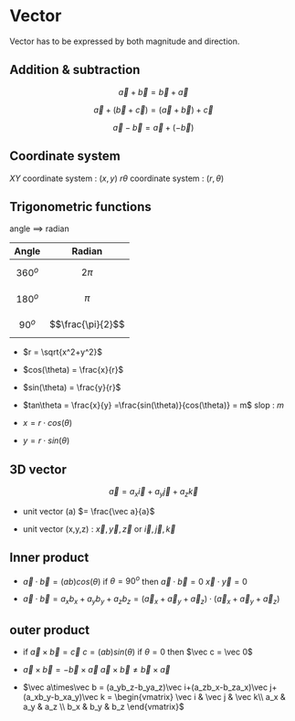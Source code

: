 # Vector

Vector has to be expressed by both magnitude and direction.

## Addition & subtraction

$$\vec a+\vec b = \vec b+\vec a$$

$$\vec a+(\vec b+\vec c) = (\vec a+\vec b)+\vec c$$

$$\vec a-\vec b = \vec a+(-\vec b)$$

## Coordinate system

$XY$ coordinate system : $(x,y)$
$r\theta$ coordinate system : $(r,\theta)$

## Trigonometric functions

angle $⟹$ radian

|   Angle   |      Radian       |
|:---------:|:-----------------:|
| $$360^o$$ |     $$2\pi$$      |
| $$180^o$$ |      $$\pi$$      |
| $$90^o$$  | $$\frac{\pi}{2}$$ |

* $r = \sqrt{x^2+y^2}$

* $cos(\theta) = \frac{x}{r}$

* $sin(\theta) = \frac{y}{r}$

* $tan\theta = \frac{x}{y} =\frac{sin(\theta)}{cos(\theta)} = m$
slop : $m$

* $x = r\cdot cos(\theta)$

* $y = r\cdot sin(\theta)$

## 3D vector

$$\vec a = a_x\vec i+a_y\vec j+a_z\vec k$$

* unit vector (a) $= \frac{\vec a}{a}$

* unit vector (x,y,z) : $\vec x,\vec y,\vec z$ or $\vec i,\vec j, \vec k$

## Inner product

* $\vec a\cdot\vec b = (ab)cos(\theta)$
if $\theta = 90^o$ then $\vec a\cdot\vec b = 0$
$\vec x\cdot\vec y = 0$

* $\vec a\cdot\vec b =a_xb_x+a_yb_y+a_zb_z = (\vec a_x+\vec a_y+\vec a_z)\cdot(\vec a_x+\vec a_y+\vec a_z)$

## outer product

* if $\vec a\times\vec b = \vec c$
$c = (ab)sin(\theta)$
if $\theta = 0$ then $\vec c = \vec 0$

* $\vec a\times\vec b = -\vec b\times\vec a$
$\vec a\times\vec b \not= \vec b\times\vec a$

* $\vec a\times\vec b = (a_yb_z-b_ya_z)\vec i+(a_zb_x-b_za_x)\vec j+(a_xb_y-b_xa_y)\vec k =
\begin{vmatrix}
\vec i & \vec j & \vec k\\
a_x & a_y & a_z \\
b_x & b_y & b_z
\end{vmatrix}$
